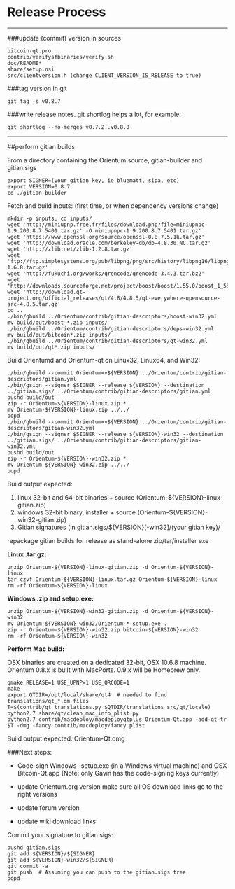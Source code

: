 Release Process
====================

* * *

###update (commit) version in sources


	bitcoin-qt.pro
	contrib/verifysfbinaries/verify.sh
	doc/README*
	share/setup.nsi
	src/clientversion.h (change CLIENT_VERSION_IS_RELEASE to true)

###tag version in git

	git tag -s v0.8.7

###write release notes. git shortlog helps a lot, for example:

	git shortlog --no-merges v0.7.2..v0.8.0

* * *

##perform gitian builds

 From a directory containing the Orientum source, gitian-builder and gitian.sigs
  
	export SIGNER=(your gitian key, ie bluematt, sipa, etc)
	export VERSION=0.8.7
	cd ./gitian-builder

 Fetch and build inputs: (first time, or when dependency versions change)

	mkdir -p inputs; cd inputs/
	wget 'http://miniupnp.free.fr/files/download.php?file=miniupnpc-1.9.200.8.7.5401.tar.gz' -O miniupnpc-1.9.200.8.7.5401.tar.gz'
	wget 'https://www.openssl.org/source/openssl-0.8.7.5.1k.tar.gz'
	wget 'http://download.oracle.com/berkeley-db/db-4.8.30.NC.tar.gz'
	wget 'http://zlib.net/zlib-1.2.8.tar.gz'
	wget 'ftp://ftp.simplesystems.org/pub/libpng/png/src/history/libpng16/libpng-1.6.8.tar.gz'
	wget 'http://fukuchi.org/works/qrencode/qrencode-3.4.3.tar.bz2'
	wget 'http://downloads.sourceforge.net/project/boost/boost/1.55.0/boost_1_55_0.tar.bz2'
	wget 'http://download.qt-project.org/official_releases/qt/4.8/4.8.5/qt-everywhere-opensource-src-4.8.5.tar.gz'
	cd ..
	./bin/gbuild ../Orientum/contrib/gitian-descriptors/boost-win32.yml
	mv build/out/boost-*.zip inputs/
	./bin/gbuild ../Orientum/contrib/gitian-descriptors/deps-win32.yml
	mv build/out/bitcoin*.zip inputs/
	./bin/gbuild ../Orientum/contrib/gitian-descriptors/qt-win32.yml
	mv build/out/qt*.zip inputs/

 Build Orientumd and Orientum-qt on Linux32, Linux64, and Win32:
  
	./bin/gbuild --commit Orientum=v${VERSION} ../Orientum/contrib/gitian-descriptors/gitian.yml
	./bin/gsign --signer $SIGNER --release ${VERSION} --destination ../gitian.sigs/ ../Orientum/contrib/gitian-descriptors/gitian.yml
	pushd build/out
	zip -r Orientum-${VERSION}-linux.zip *
	mv Orientum-${VERSION}-linux.zip ../../
	popd
	./bin/gbuild --commit Orientum=v${VERSION} ../Orientum/contrib/gitian-descriptors/gitian-win32.yml
	./bin/gsign --signer $SIGNER --release ${VERSION}-win32 --destination ../gitian.sigs/ ../Orientum/contrib/gitian-descriptors/gitian-win32.yml
	pushd build/out
	zip -r Orientum-${VERSION}-win32.zip *
	mv Orientum-${VERSION}-win32.zip ../../
	popd

  Build output expected:

  1. linux 32-bit and 64-bit binaries + source (Orientum-${VERSION}-linux-gitian.zip)
  2. windows 32-bit binary, installer + source (Orientum-${VERSION}-win32-gitian.zip)
  3. Gitian signatures (in gitian.sigs/${VERSION}[-win32]/(your gitian key)/

repackage gitian builds for release as stand-alone zip/tar/installer exe

**Linux .tar.gz:**

	unzip Orientum-${VERSION}-linux-gitian.zip -d Orientum-${VERSION}-linux
	tar czvf Orientum-${VERSION}-linux.tar.gz Orientum-${VERSION}-linux
	rm -rf Orientum-${VERSION}-linux

**Windows .zip and setup.exe:**

	unzip Orientum-${VERSION}-win32-gitian.zip -d Orientum-${VERSION}-win32
	mv Orientum-${VERSION}-win32/Orientum-*-setup.exe .
	zip -r Orientum-${VERSION}-win32.zip bitcoin-${VERSION}-win32
	rm -rf Orientum-${VERSION}-win32

**Perform Mac build:**

  OSX binaries are created on a dedicated 32-bit, OSX 10.6.8 machine.
  Orientum 0.8.x is built with MacPorts.  0.9.x will be Homebrew only.

	qmake RELEASE=1 USE_UPNP=1 USE_QRCODE=1
	make
	export QTDIR=/opt/local/share/qt4  # needed to find translations/qt_*.qm files
	T=$(contrib/qt_translations.py $QTDIR/translations src/qt/locale)
	python2.7 share/qt/clean_mac_info_plist.py
	python2.7 contrib/macdeploy/macdeployqtplus Orientum-Qt.app -add-qt-tr $T -dmg -fancy contrib/macdeploy/fancy.plist

 Build output expected: Orientum-Qt.dmg

###Next steps:

* Code-sign Windows -setup.exe (in a Windows virtual machine) and
  OSX Bitcoin-Qt.app (Note: only Gavin has the code-signing keys currently)

* update Orientum.org version
  make sure all OS download links go to the right versions

* update forum version

* update wiki download links

Commit your signature to gitian.sigs:

	pushd gitian.sigs
	git add ${VERSION}/${SIGNER}
	git add ${VERSION}-win32/${SIGNER}
	git commit -a
	git push  # Assuming you can push to the gitian.sigs tree
	popd


